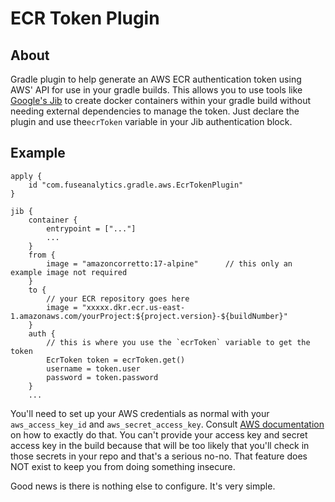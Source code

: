 # ECR Token Plugin

## About

Gradle plugin to help generate an AWS ECR authentication token using AWS' API for use in your gradle builds.
This allows you to use tools like [Google's Jib](https://github.com/GoogleContainerTools/jib/tree/master/jib-gradle-plugin) 
to create docker containers within your gradle build without needing external dependencies to manage the token.
 Just declare the plugin and use the`ecrToken` variable in your Jib authentication block.

## Example

```
apply {
    id "com.fuseanalytics.gradle.aws.EcrTokenPlugin"
}

jib {
    container {
        entrypoint = ["..."]
        ...
    }
    from {
        image = "amazoncorretto:17-alpine"      // this only an example image not required
    }
    to {
        // your ECR repository goes here
        image = "xxxxx.dkr.ecr.us-east-1.amazonaws.com/yourProject:${project.version}-${buildNumber}"
    }
    auth {
        // this is where you use the `ecrToken` variable to get the token
        EcrToken token = ecrToken.get()
        username = token.user
        password = token.password
    }
    ...
```

You'll need to set up your AWS credentials as normal with your `aws_access_key_id` and `aws_secret_access_key`.
Consult [AWS documentation](https://docs.aws.amazon.com/sdk-for-java/latest/developer-guide/credentials-temporary.html#credentials-temporary-from-portal) 
on how to exactly do that.  You can't provide your access key and secret access key in the build because
that will be too likely that you'll check in those secrets in your repo and that's a serious no-no.  That feature
does NOT exist to keep you from doing something insecure.

Good news is there is nothing else to configure.  It's very simple.